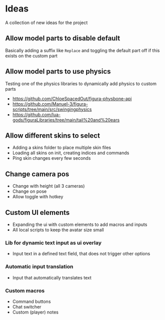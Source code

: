 # Ideas
A collection of new ideas for the project

## Allow model parts to disable default
Basically adding a suffix like `Replace` and toggling the default part off if this exists on the custom part

## Allow model parts to use physics
Testing one of the physics libraries to dynamically add physics to custom parts
- https://github.com/ChloeSpacedOut/figura-physbone-api
- https://github.com/Manuel-3/figura-scripts/tree/main/src/swingingphysics
- https://github.com/lua-gods/figuraLibraries/tree/main/tail%20and%20ears

## Allow different skins to select
- Adding a skins folder to place multiple skin files
- Loading all skins on init, creating indices and commands
- Ping skin changes every few seconds

## Change camera pos
- Change with height (all 3 cameras)
- Change on pose
- Allow toggle with hotkey

## Custom UI elements
- Expanding the ui with custom elements to add macros and inputs
- All local scripts to keep the avatar size small

### Lib for dynamic text input as ui overlay
- Input text in a defined text field, that does not trigger other options

### Automatic input translation
- Input that automatically translates text

### Custom macros
- Command buttons
- Chat switcher
- Custom (player) notes
